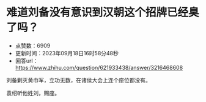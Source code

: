 # 难道刘备没有意识到汉朝这个招牌已经臭了吗？
- 点赞数：6909
- 更新时间：2023年09月18日16时58分48秒
- 回答url：https://www.zhihu.com/question/621933438/answer/3216468608
<body>
 <p data-pid="ts7H66S5">刘备剿灭黄巾军，立功无数，在诸侯大会上连个座位都没有。</p>
 <p data-pid="_wm7NzXC">袁绍听他姓刘，赐座。</p>
</body>